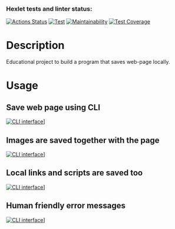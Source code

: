 ### Hexlet tests and linter status:
[![Actions Status](https://github.com/mjh-sakh/python-project-lvl3/workflows/hexlet-check/badge.svg)](https://github.com/mjh-sakh/python-project-lvl3/actions)
[![Test](https://github.com/mjh-sakh/python-project-lvl3/actions/workflows/LintAndTest.yml/badge.svg)](https://github.com/mjh-sakh/python-project-lvl3/actions/workflows/LintAndTest.yml)
[![Maintainability](https://api.codeclimate.com/v1/badges/1531a2f24800af6e865c/maintainability)](https://codeclimate.com/github/mjh-sakh/python-project-lvl3/maintainability)
[![Test Coverage](https://api.codeclimate.com/v1/badges/1531a2f24800af6e865c/test_coverage)](https://codeclimate.com/github/mjh-sakh/python-project-lvl3/test_coverage)


# Description
Educational project to build a program that saves web-page locally. 

# Usage

## Save web page using CLI
[![CLI interface](https://img.youtube.com/vi/n_H4j65Eqag/0.jpg)](https://www.youtube.com/watch?v=n_H4j65Eqag "Step 1")]

## Images are saved together with the page
[![CLI interface](https://img.youtube.com/vi/FYoYhYGYymE/0.jpg)](https://youtu.be/FYoYhYGYymE "Step 2")]


## Local links and scripts are saved too
[![CLI interface](https://img.youtube.com/vi/bR_jbQzpwEs/0.jpg)](https://youtu.be/bR_jbQzpwEs "Step 3")]

## Human friendly error messages
[![CLI interface](https://img.youtube.com/vi/XYtYlKlboPw/0.jpg)](https://youtu.be/XYtYlKlboPw "Step 5")]